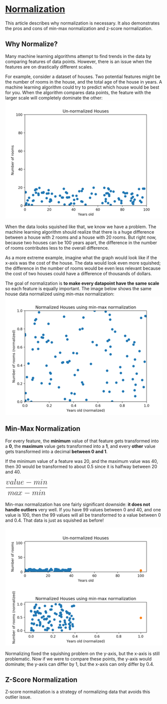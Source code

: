 # [Normalization](https://www.codecademy.com/paths/machine-learning/tracks/introduction-to-supervised-learning-skill-path/modules/k-nearest-neighbors-skill-path/articles/normalization)

This article describes why normalization is necessary. It also demonstrates the pros and cons of min-max normalization and z-score normalization.

## Why Normalize?

Many machine learning algorithms attempt to find trends in the data by comparing features of data points. 
However, there is an issue when the features are on drastically different scales.

For example, consider a dataset of houses. 
Two potential features might be the number of rooms in the house, and the total age of the house in years. 
A machine learning algorithm could try to predict which house would be best for you. 
When the algorithm compares data points, the feature with the larger scale will completely dominate the other:
![unnurmalized data](images/unnormalized.webp)

When the data looks squished like that, we know we have a problem.
The machine learning algorithm should realize that there is a huge difference between a house with 2 rooms and a house with 20 rooms. 
But right now, because two houses can be 100 years apart, the difference in the number of rooms contributes less to the overall difference.

As a more extreme example, imagine what the graph would look like if the x-axis was the cost of the house. 
The data would look even more squished; 
the difference in the number of rooms would be even less relevant because the cost of two houses could have a difference of thousands of dollars.

The goal of normalization is **to make every datapoint have the same scale** so each feature is equally important. 
The image below shows the same house data normalized using min-max normalization:
![nurmalized data](images/normalized.webp)

## Min-Max Normalization

For every feature, the **minimum** value of that feature gets transformed into a **0**, the **maximum** value gets transformed into a **1**, and every **other** value gets transformed into a decimal **between 0 and 1**.

If the minimum value of a feature was 20, and the maximum value was 40, then 30 would be transformed to about 0.5 since it is halfway between 20 and 40.

![min-max normalization formula](images/min_max_normalization_formula.jpg)

Min-max normalization has one fairly significant downside: **it does not handle outliers** very well.
If you have 99 values between 0 and 40, and one value is 100, then the 99 values will all be transformed to a value between 0 and 0.4. 
That data is just as squished as before!

![outliers min-max normalized](images/outlier_min_max_normalized.webp)

Normalizing fixed the squishing problem on the y-axis, but the x-axis is still problematic. 
Now if we were to compare these points, the y-axis would dominate; the y-axis can differ by 1, but the x-axis can only differ by 0.4.

## Z-Score Normalization

Z-score normalization is a strategy of normalizing data that avoids this outlier issue. 

